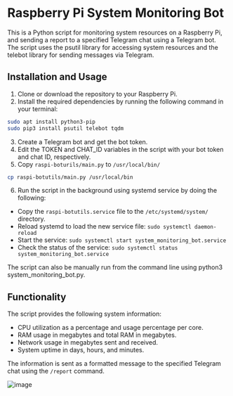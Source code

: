 # Raspberry Pi System Monitoring Bot

This is a Python script for monitoring system resources on a Raspberry Pi, and sending a report to a specified Telegram chat using a Telegram bot. The script uses the psutil library for accessing system resources and the telebot library for sending messages via Telegram.

## Installation and Usage
1. Clone or download the repository to your Raspberry Pi.
2. Install the required dependencies by running the following command in your terminal:

```sh
sudo apt install python3-pip
sudo pip3 install psutil telebot tqdm
```

3. Create a Telegram bot and get the bot token.
4. Edit the TOKEN and CHAT_ID variables in the script with your bot token and chat ID, respectively.
5. Copy `raspi-boturils/main.py` to `/usr/local/bin/`

```sh
cp raspi-botutils/main.py /usr/local/bin
```

6. Run the script in the background using systemd service by doing the following:
- Copy the `raspi-botutils.service` file to the `/etc/systemd/system/` directory.
- Reload systemd to load the new service file: `sudo systemctl daemon-reload`
- Start the service: `sudo systemctl start system_monitoring_bot.service`
- Check the status of the service: `sudo systemctl status system_monitoring_bot.service`

The script can also be manually run from the command line using python3 system_monitoring_bot.py.

## Functionality
The script provides the following system information:
- CPU utilization as a percentage and usage percentage per core.
- RAM usage in megabytes and total RAM in megabytes.
- Network usage in megabytes sent and received.
- System uptime in days, hours, and minutes.

The information is sent as a formatted message to the specified Telegram chat using the `/report` command.

![image](https://user-images.githubusercontent.com/69294607/221217501-cbd6c103-a092-49ac-99ac-a19de27a7b4f.png)

